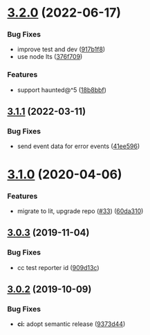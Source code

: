 # [3.2.0](https://github.com/neovici/cosmoz-sse/compare/v3.1.1...v3.2.0) (2022-06-17)


### Bug Fixes

* improve test and dev ([917b1f8](https://github.com/neovici/cosmoz-sse/commit/917b1f8ae5d94a446d6df782c03019892bb39717))
* use node lts ([376f709](https://github.com/neovici/cosmoz-sse/commit/376f70995e7cdc611c803351640784fb001e54c0))


### Features

* support haunted@^5 ([18b8bbf](https://github.com/neovici/cosmoz-sse/commit/18b8bbf72e8a7aebffc9028a3760756247d45c75))

## [3.1.1](https://github.com/neovici/cosmoz-sse/compare/v3.1.0...v3.1.1) (2022-03-11)


### Bug Fixes

* send event data for error events ([41ee596](https://github.com/neovici/cosmoz-sse/commit/41ee5962794b3c05f53adca6d8d0861f0dbb159e))

# [3.1.0](https://github.com/neovici/cosmoz-sse/compare/v3.0.3...v3.1.0) (2020-04-06)


### Features

* migrate to lit, upgrade repo ([#33](https://github.com/neovici/cosmoz-sse/issues/33)) ([60da310](https://github.com/neovici/cosmoz-sse/commit/60da31001dad49c7bc5f418dd15efbb102076f04))

## [3.0.3](https://github.com/neovici/cosmoz-sse/compare/v3.0.2...v3.0.3) (2019-11-04)


### Bug Fixes

* cc test reporter id ([909d13c](https://github.com/neovici/cosmoz-sse/commit/909d13cd5d2060cd30fda351054d4516cba507a4))

## [3.0.2](https://github.com/neovici/cosmoz-sse/compare/v3.0.1...v3.0.2) (2019-10-09)


### Bug Fixes

* **ci:** adopt semantic release ([9373d44](https://github.com/neovici/cosmoz-sse/commit/9373d44693d729c085700f39b3af41087784739f))
